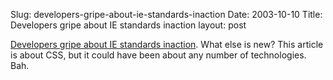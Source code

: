 Slug: developers-gripe-about-ie-standards-inaction
Date: 2003-10-10
Title: Developers gripe about IE standards inaction
layout: post

<a href="http://news.com.com/2100-1032_3-5088642.html?tag=nefd_lede">Developers gripe about IE standards inaction</a>. What else is new? This article is about CSS, but it could have been about any number of technologies. Bah.
